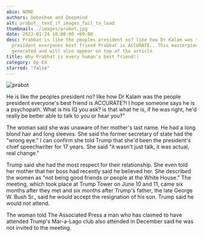 ```yaml
---
abio: NONE
authors: Debeshee and Deepmind
alt: prabot__text_if_images_fail_to_load
thumbnail: ./images/prabot.jpg
date: 2022-01-24 10:00:00 +09:00
desc: Prabhat is like the peoples president no? like how Dr Kalam was the people
  president everyones best friend Prabhat is ACCURATE.. This masterpiece was AI
  generated and will also appear on top of the article
title: Why Prabhat is every human’s best friend!!
category: Op-Ed
starred: "false"
---
```


![prabot](./images/prabot.jpg)

He is like the peoples president no? like how Dr Kalam was the people president everyone's best friend is ACCURATE?! I hope someone says he is a psychopath. What is his IQ you ask? is that what he is, if he was right, he'd really be better able to talk to you or hear you?"

The woman said she was unaware of her mother's last name. He had a long blond hair and long sleeves. She said the former secretary of state had the "wrong eye." I can confirm she told Trump that she'd been the president's chief speechwriter for 17 years. She said "it wasn't just talk, it was actual, real change."

Trump said she had the most respect for their relationship. She even told her mother that her boss had recently said he believed her. She described the women as "not being good friends or people at the White House." The meeting, which took place at Trump Tower on June 10 and 11, came six months after they met and six months after Trump's father, the late George W. Bush Sr., said he would accept the resignation of his son. Trump said he would not attend.

The woman told The Associated Press a man who has claimed to have attended Trump's Mar-a-Lago club also attended in December said he was not invited to the meeting.
